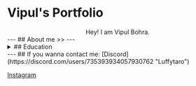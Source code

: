 # Vipul's Portfolio
<center>
Hey! I am Vipul Bohra.  
</center>  
---
## About me
>>
---
<details>
  <summary>
## Education
  </summary>
>>I completed my schooling in St.Joseph's Boys' High School and passed out in the year 2021. My junior college was a couple of years in Narayana where i had taken up integrated coaching for various competitive exams and pursued the course of PCMPE and graduated in the year 2023.I am currently a B.tech student stuyding at PES University pursing my degree in the course CSE(AIML).
</details>
---
## If you wanna contact me:
[Discord](https://discord.com/users/735393934057930762
"Luffytaro")

[Instagram](https://instagram.com/_vipul_bohra
"Insta")
